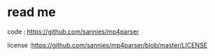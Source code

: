 # read me

code : https://github.com/sannies/mp4parser

license :https://github.com/sannies/mp4parser/blob/master/LICENSE
